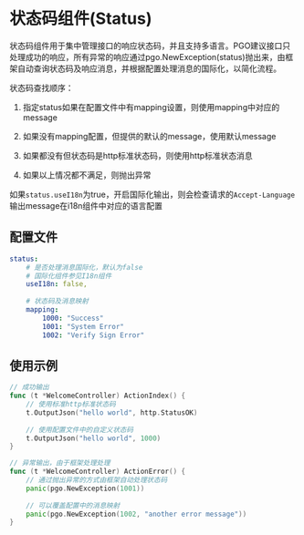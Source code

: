 # 状态码组件(Status)

状态码组件用于集中管理接口的响应状态码，并且支持多语言。PGO建议接口只处理成功的响应，所有异常的响应通过pgo.NewException(status)抛出来，由框架自动查询状态码及响应消息，并根据配置处理消息的国际化，以简化流程。

状态码查找顺序：

1. 指定status如果在配置文件中有mapping设置，则使用mapping中对应的message

2. 如果没有mapping配置，但提供的默认的message，使用默认message

3. 如果都没有但状态码是http标准状态码，则使用http标准状态消息

4. 如果以上情况都不满足，则抛出异常

如果`status.useI18n`为true，开启国际化输出，则会检查请求的`Accept-Language`输出message在i18n组件中对应的语言配置

## 配置文件

```yaml
status:
    # 是否处理消息国际化，默认为false
    # 国际化组件参见I18n组件
    useI18n: false,
    
    # 状态码及消息映射
    mapping:
        1000: "Success"
        1001: "System Error"
        1002: "Verify Sign Error"
```



## 使用示例

```go
// 成功输出
func (t *WelcomeController) ActionIndex() {
    // 使用标准http标准状态码
    t.OutputJson("hello world", http.StatusOK)
    
    // 使用配置文件中的自定义状态码
    t.OutputJson("hello world", 1000)
}

// 异常输出，由于框架处理处理
func (t *WelcomeController) ActionError() {
    // 通过抛出异常的方式由框架自动处理状态码
    panic(pgo.NewException(1001))
    
    // 可以覆盖配置中的消息映射
    panic(pgo.NewException(1002, "another error message"))
}
```

